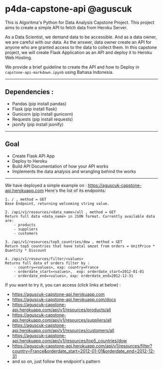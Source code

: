 # p4da-capstone-api @aguscuk
This is Algoritma's Python for Data Analysis Capstone Project. 
This project aims to create a simple API to fetch data from Heroku Server.

As a Data Scientist, we demand data to be accessible. 
And as a data owner, we are careful with our data. 
As the answer, data owner create an API for anyone who are granted access to the data to collect them. 
In this capstone project, we will create Flask Application as an API and deploy it to Heroku Web Hosting. 

We provide a brief guideline to create the API and how to Deploy in `capstone-api-markdown.ipynb` using Bahasa Indonesia. 

___
## Dependencies : 
- Pandas    (pip install pandas)
- Flask     (pip install flask)
- Gunicorn  (pip install gunicorn)
- Requests	(pip install requests)
- jsonify	(pip install jsonify)
___
## Goal 
- Create Flask API App
- Deploy to Heroku
- Build API Documentation of how your API works
- Implements the data analysis and wrangling behind the works

___
We have deployed a simple example on : https://aguscuk-capstone-api.herokuapp.com
Here's the list of its endpoints: 
```
1. / , method = GET
Base Endpoint, returning welcoming string value. 

2. /api/v1/resources/<data_name>/all , method = GET
Return full data <data_name> in JSON format. Currently available data are:
    - products
    - suppliers
	- customers
    
3. /api/v1/resources/top5_countries/dow , method = GET
Return top5 countries that have total omzet from orders = UnitPrice * Quantity * Discount

4. /api/v1/resources/filter/<values>
Returns full data of orders filter by :
	- country=<values>, exp: country=France
	- orderdate_start=<values>,  exp: orderdate_start=2012-01-01
	- orderdate_end=<values>, exp: orderdate_end=2012-12-31

```

If you want to try it, you can access (click links at below) : 
- https://aguscuk-capstone-api.herokuapp.com
- https://aguscuk-capstone-api.herokuapp.com/docs
- https://aguscuk-capstone-api.herokuapp.com/api/v1/resources/products/all
- https://aguscuk-capstone-api.herokuapp.com/api/v1/resources/suppliers/all
- https://aguscuk-capstone-api.herokuapp.com/api/v1/resources/customers/all
- https://aguscuk-capstone-api.herokuapp.com/api/v1/resources/top5_countries/dow
- https://aguscuk-capstone-api.herokuapp.com/api/v1/resources/filter?country=France&orderdate_start=2012-01-01&orderdate_end=2012-12-31
- and so on, just follow the endpoint's pattern